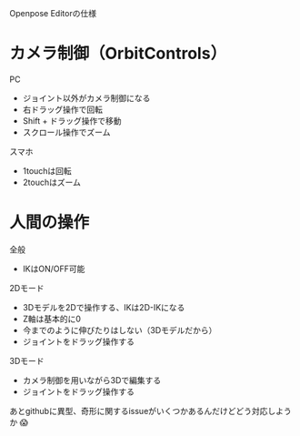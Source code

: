 Openpose Editorの仕様

# カメラ制御（OrbitControls）

PC
- ジョイント以外がカメラ制御になる
- 右ドラッグ操作で回転
- Shift + ドラッグ操作で移動
- スクロール操作でズーム

スマホ
- 1touchは回転
- 2touchはズーム

# 人間の操作

全般
- IKはON/OFF可能

2Dモード
- 3Dモデルを2Dで操作する、IKは2D-IKになる
- Z軸は基本的に0
- 今までのように伸びたりはしない（3Dモデルだから）
- ジョイントをドラッグ操作する

3Dモード
- カメラ制御を用いながら3Dで編集する
- ジョイントをドラッグ操作する

あとgithubに異型、奇形に関するissueがいくつかあるんだけどどう対応しようか :scream: